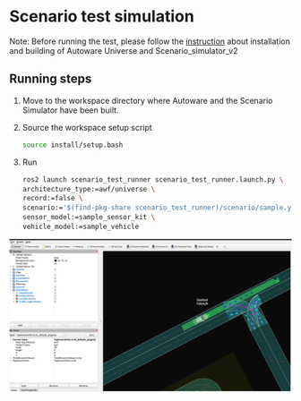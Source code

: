 # Scenario test simulation

Note: Before running the test, please follow the [instruction](installation.md) about installation and building of Autoware Universe and Scenario_simulator_v2

## Running steps

1. Move to the workspace directory where Autoware and the Scenario Simulator have been built.

2. Source the workspace setup script

   ```bash
   source install/setup.bash
   ```

3. Run

   ```bash
   ros2 launch scenario_test_runner scenario_test_runner.launch.py \
   architecture_type:=awf/universe \
   record:=false \
   scenario:='$(find-pkg-share scenario_test_runner)/scenario/sample.yaml' \
   sensor_model:=sample_sensor_kit \
   vehicle_model:=sample_vehicle
   ```

![scenario_test_runner](images/scenario_test_runner.png)
